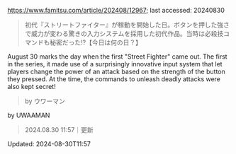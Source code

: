 https://www.famitsu.com/article/202408/12967; last accessed: 20240830

> 初代『ストリートファイター』が稼動を開始した日。ボタンを押した強さで威力が変わる驚きの入力システムを採用した初代作品。当時は必殺技コマンドも秘密だった!?【今日は何の日？】

August 30 marks the day when the first "Street Fighter" came out. The first in the series, it made use of a surprisingly innovative input system that let players change the power of an attack based on the strength of the button they pressed. At the time, the commands to unleash deadly attacks were also kept secret!

> by ウワーマン

by UWAAMAN

> 2024.08.30 11:57｜更新

Updated: 2024-08-30T11:57 
